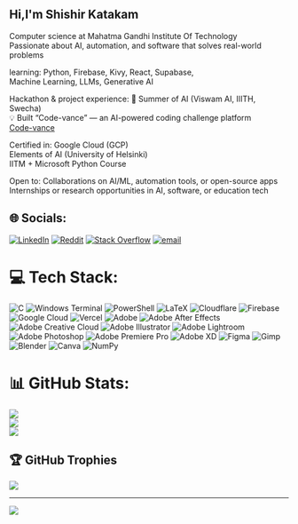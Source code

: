 ## Hi,I'm Shishir Katakam
Computer science at Mahatma Gandhi Institute Of Technology<br/>
Passionate about AI, automation, and software that solves real-world problems<br/>

learning:
Python, Firebase, Kivy, React, Supabase,<br/>
Machine Learning, LLMs, Generative AI<br/>

Hackathon & project experience:
🧠 Summer of AI (Viswam AI, IIITH, Swecha)<br/>
💡 Built “Code-vance” — an AI-powered coding challenge platform<br/>
[Code-vance](https://code-vance.vercel.app/)

Certified in:
Google Cloud (GCP)<br/>
Elements of AI (University of Helsinki)<br/>
IITM + Microsoft Python Course<br/>

Open to:
Collaborations on AI/ML, automation tools, or open-source apps<br/>
Internships or research opportunities in AI, software, or education tech<br/>

## 🌐 Socials:
[![LinkedIn](https://img.shields.io/badge/LinkedIn-%230077B5.svg?logo=linkedin&logoColor=white)](https://linkedin.com/in/shishir-katakam) [![Reddit](https://img.shields.io/badge/Reddit-%23FF4500.svg?logo=Reddit&logoColor=white)](https://reddit.com/user/Peakbiscuit) [![Stack Overflow](https://img.shields.io/badge/-Stackoverflow-FE7A16?logo=stack-overflow&logoColor=white)](https://stackoverflow.com/users/shishir-katakam) [![email](https://img.shields.io/badge/Email-D14836?logo=gmail&logoColor=white)](mailto:shishirkatakm@gmail.com) 

# 💻 Tech Stack:
![C](https://img.shields.io/badge/c-%2300599C.svg?style=flat&logo=c&logoColor=white) ![Windows Terminal](https://img.shields.io/badge/Windows%20Terminal-%234D4D4D.svg?style=flat&logo=windows-terminal&logoColor=white) ![PowerShell](https://img.shields.io/badge/PowerShell-%235391FE.svg?style=flat&logo=powershell&logoColor=white) ![LaTeX](https://img.shields.io/badge/latex-%23008080.svg?style=flat&logo=latex&logoColor=white) ![Cloudflare](https://img.shields.io/badge/Cloudflare-F38020?style=flat&logo=Cloudflare&logoColor=white) ![Firebase](https://img.shields.io/badge/firebase-%23039BE5.svg?style=flat&logo=firebase) ![Google Cloud](https://img.shields.io/badge/GoogleCloud-%234285F4.svg?style=flat&logo=google-cloud&logoColor=white) ![Vercel](https://img.shields.io/badge/vercel-%23000000.svg?style=flat&logo=vercel&logoColor=white) ![Adobe](https://img.shields.io/badge/adobe-%23FF0000.svg?style=flat&logo=adobe&logoColor=white) ![Adobe After Effects](https://img.shields.io/badge/Adobe%20After%20Effects-9999FF.svg?style=flat&logo=Adobe%20After%20Effects&logoColor=white) ![Adobe Creative Cloud](https://img.shields.io/badge/Adobe%20Creative%20Cloud-DA1F26.svg?style=flat&logo=Adobe%20Creative%20Cloud&logoColor=white) ![Adobe Illustrator](https://img.shields.io/badge/adobe%20illustrator-%23FF9A00.svg?style=flat&logo=adobe%20illustrator&logoColor=white) ![Adobe Lightroom](https://img.shields.io/badge/Adobe%20Lightroom-31A8FF.svg?style=flat&logo=Adobe%20Lightroom&logoColor=white) ![Adobe Photoshop](https://img.shields.io/badge/adobe%20photoshop-%2331A8FF.svg?style=flat&logo=adobe%20photoshop&logoColor=white) ![Adobe Premiere Pro](https://img.shields.io/badge/Adobe%20Premiere%20Pro-9999FF.svg?style=flat&logo=Adobe%20Premiere%20Pro&logoColor=white) ![Adobe XD](https://img.shields.io/badge/Adobe%20XD-470137?style=flat&logo=Adobe%20XD&logoColor=#FF61F6) ![Figma](https://img.shields.io/badge/figma-%23F24E1E.svg?style=flat&logo=figma&logoColor=white) ![Gimp](https://img.shields.io/badge/Gimp-657D8B?style=flat&logo=gimp&logoColor=FFFFFF) ![Blender](https://img.shields.io/badge/blender-%23F5792A.svg?style=flat&logo=blender&logoColor=white) ![Canva](https://img.shields.io/badge/Canva-%2300C4CC.svg?style=flat&logo=Canva&logoColor=white) ![NumPy](https://img.shields.io/badge/numpy-%23013243.svg?style=flat&logo=numpy&logoColor=white)

# 📊 GitHub Stats:
![](https://github-readme-stats.vercel.app/api?username=shishir-katakam&theme=tokyonight&hide_border=false&include_all_commits=false&count_private=false)<br/>
![](https://nirzak-streak-stats.vercel.app/?user=shishir-katakam&theme=tokyonight&hide_border=false)<br/>
![](https://github-readme-stats.vercel.app/api/top-langs/?username=shishir-katakam&theme=tokyonight&hide_border=false&include_all_commits=false&count_private=false&layout=compact)

## 🏆 GitHub Trophies
![](https://github-profile-trophy.vercel.app/?username=shishir-katakam&theme=tokyonight&no-frame=false&no-bg=false&margin-w=4)

---
[![](https://visitcount.itsvg.in/api?id=shishir-katakam&icon=0&color=1)](https://visitcount.itsvg.in)

